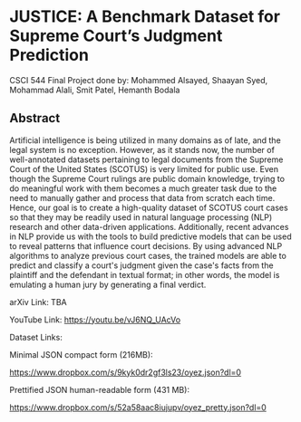 # JUSTICE: A Benchmark Dataset for Supreme Court’s Judgment Prediction

CSCI 544 Final Project done by: Mohammed Alsayed, Shaayan Syed, Mohammad Alali, Smit Patel, Hemanth Bodala


## Abstract
Artificial intelligence is being utilized in many domains as of late, and the legal system is no exception. However, as it stands now, the number of well-annotated datasets pertaining to legal documents from the Supreme Court of the United States (SCOTUS) is very limited for public use. Even though the Supreme Court rulings are public domain knowledge, trying to do meaningful work with them becomes a much greater task due to the need to manually gather and process that data from scratch each time. Hence, our goal is to create a high-quality dataset of SCOTUS court cases so that they may be readily used in natural language processing (NLP) research and other data-driven applications. Additionally, recent advances in NLP provide us with the tools to build predictive models that can be used to reveal patterns that influence court decisions. By using advanced NLP algorithms to analyze previous court cases, the trained models are able to predict and classify a court's judgment given the case's facts from the plaintiff and the defendant in textual format; in other words, the model is emulating a human jury by generating a final verdict.

arXiv Link: TBA

YouTube Link: https://youtu.be/vJ6NQ_UAcVo

Dataset Links:

Minimal JSON compact form (216MB):

https://www.dropbox.com/s/9kyk0dr2gf3ls23/oyez.json?dl=0

Prettified JSON human-readable form (431 MB):

https://www.dropbox.com/s/52a58aac8iujupv/oyez_pretty.json?dl=0
